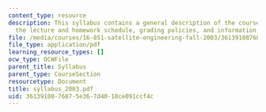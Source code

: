 ```yaml
---
content_type: resource
description: This syllabus contains a general description of the course, its organization,
  the lecture and homework schedule, grading policies, and information about resources.
file: /media/courses/16-851-satellite-engineering-fall-2003/3613910876875e367d4018ce091ccf4c_syllabus_2003.pdf
file_type: application/pdf
learning_resource_types: []
ocw_type: OCWFile
parent_title: Syllabus
parent_type: CourseSection
resourcetype: Document
title: syllabus_2003.pdf
uid: 36139108-7687-5e36-7d40-18ce091ccf4c
---
```

